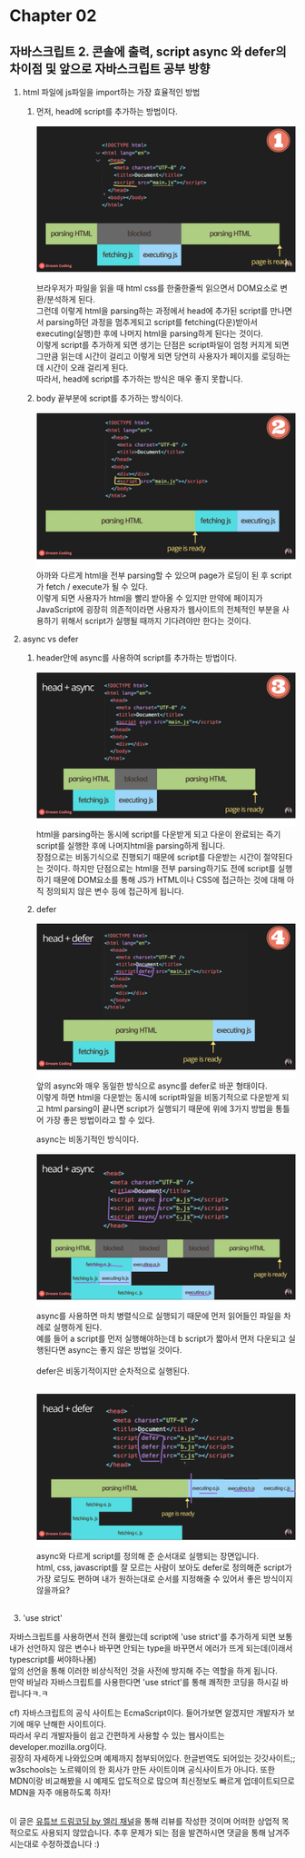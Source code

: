 # Chapter 02

## 자바스크립트 2. 콘솔에 출력, script async 와 defer의 차이점 및 앞으로 자바스크립트 공부 방향

1. html 파일에 js파일을 import하는 가장 효율적인 방법

   1. 먼저, head에 script를 추가하는 방법이다.<br><br>
      ![Chapter2-1](./Chapter2-1.png)<br>
      브라우저가 파일을 읽을 때 html css를 한줄한줄씩 읽으면서 DOM요소로 변환/분석하게 된다.<br>
      그런데 이렇게 html을 parsing하는 과정에서 head에 추가된 script를 만나면서 parsing하던 과정을 멈추게되고
      script를 fetching(다운)받아서 executing(실행)한 후에 나머지 html을 parsing하게 된다는 것이다.<br>
      이렇게 script를 추가하게 되면 생기는 단점은 script파일이 엄청 커지게 되면 그만큼 읽는데 시간이 걸리고 이렇게 되면 당연히 사용자가 페이지를 로딩하는데 시간이 오래 걸리게 된다.<br>
      따라서, head에 script를 추가하는 방식은 매우 좋지 못합니다.<br>

   2. body 끝부분에 script를 추가하는 방식이다.<br><br>
      ![Chapter2-2](./Chapter2-2.png)<br>
      아까와 다르게 html을 전부 parsing할 수 있으며 page가 로딩이 된 후 script가 fetch / execute가 될 수 있다.<br>
      이렇게 되면 사용자가 html을 빨리 받아올 수 있지만 만약에 페이지가 JavaScript에 굉장히 의존적이라면 사용자가 웹사이트의 전체적인 부분을 사용하기 위해서 script가 실행될 때까지 기다려야만 한다는 것이다.<br>

2. async vs defer

   1. header안에 async를 사용하여 script를 추가하는 방법이다.<br><br>
      ![Chapter2-3](./Chapter2-3.png)<br>
      html을 parsing하는 동시에 script를 다운받게 되고 다운이 완료되는 즉기 script를 실행한 후에 나머지html을 parsing하게 됩니다.<br>
      장점으로는 비동기식으로 진행되기 때문에 script를 다운받는 시간이 절약된다는 것이다. 하지만 단점으로는 html을 전부 parsing하기도 전에 script를 실행하기 때문에 DOM요소를 통해 JS가 HTML이나 CSS에 접근하는 것에 대해 아직 정의되지 않은 변수 등에 접근하게 됩니다.<br>

   2. defer<br><br>
      ![Chapter2-4](./Chapter2-4.png)<br>
      앞의 async와 매우 동일한 방식으로 async를 defer로 바꾼 형태이다.<br>
      이렇게 하면 html을 다운받는 동시에 script파일을 비동기적으로 다운받게 되고 html parsing이 끝나면 script가 실행되기 때문에 위에 3가지 방법을 통틀어 가장 좋은 방법이라고 할 수 있다.<br>

      async는 비동기적인 방식이다.<br><br>
      ![Chapter2-5](./Chapter2-5.png)<br>
      async를 사용하면 마치 병렬식으로 실행되기 때문에 먼저 읽어들인 파일을 차례로 실행하게 된다.<br>
      예를 들어 a script를 먼저 실행해야하는데 b script가 짧아서 먼저 다운되고 실행된다면 async는 좋지 않은 방법일 것이다.<br><br>
      defer은 비동기적이지만 순차적으로 실행된다.<br><br>

      ![Chapter2-6](./Chapter2-6.png)<br>
      async와 다르게 script를 정의해 준 순서대로 실행되는 장면입니다.<br>
      html, css, javascript를 잘 모르는 사람이 보아도 defer로 정의해준 script가 가장 로딩도 편하며 내가 원하는대로 순서를 지정해줄 수 있어서 좋은 방식이지 않을까요?<br><br>

3. 'use strict'

자바스크립트를 사용하면서 전혀 몰랐는데 script에 'use strict'를 추가하게 되면
보통 내가 선언하지 않은 변수나 바꾸면 안되는 type을 바꾸면서 에러가 뜨게 되는데(이래서 typescript를 써야하나봄)<br>
앞의 선언을 통해 이러한 비상식적인 것을 사전에 방지해 주는 역할을 하게 됩니다.<br>
만약 바닐라 자바스크립트를 사용한다면 'use strict'를 통해 쾌적한 코딩을 하시길 바랍니다ㅋ.ㅋ<br>

cf) 자바스크립트의 공식 사이트는 EcmaScript이다. 들어가보면 알겠지만 개발자가 보기에 매우 난해한 사이트이다.<br>
따라서 우리 개발자들이 쉽고 간편하게 사용할 수 있는 웹사이트는 developer.mozilla.org이다.<br>
굉장히 자세하게 나와있으며 예제까지 첨부되어있다. 한글번역도 되어있는 갓갓사이트;;<br>
w3schools는 노르웨이의 한 회사가 만든 사이트이며 공식사이트가 아니다. 또한 MDN이랑 비교해봤을 시 예제도 압도적으로 많으며 최신정보도 빠르게 업데이트되므로 MDN을 자주 애용하도록 하자!<br><br>

이 글은 [유튜브 드림코딩 by 엘리 채널](https://www.youtube.com/watch?v=tJieVCgGzhs&list=PLv2d7VI9OotTVOL4QmPfvJWPJvkmv6h-2&index=2)을 통해 리뷰를 작성한 것이며 어떠한 상업적 목적으로도 사용되지 않았습니다. 추후 문제가 되는 점을 발견하시면 댓글을 통해 남겨주시는대로 수정하겠습니다 :)

